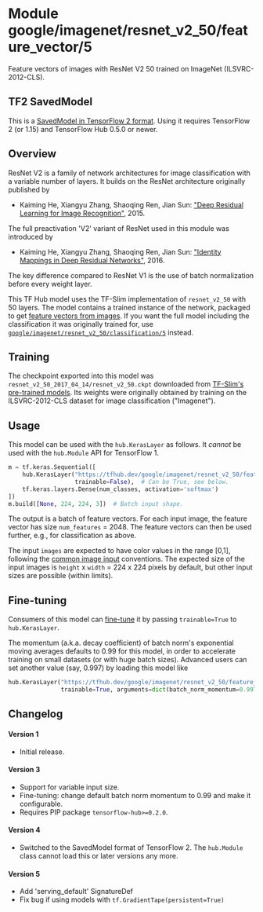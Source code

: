 # Module google/imagenet/resnet_v2_50/feature_vector/5
Feature vectors of images with ResNet V2 50 trained on ImageNet (ILSVRC-2012-CLS).

<!-- asset-path: internal -->
<!-- dataset: imagenet-ilsvrc-2012-cls -->
<!-- fine-tunable: true -->
<!-- format: saved_model_2 -->
<!-- module-type: image-feature-vector -->
<!-- task: image-feature-vector -->
<!-- network-architecture: resnet-v2-50 -->

## TF2 SavedModel

This is a [SavedModel in TensorFlow 2
format](https://www.tensorflow.org/hub/tf2_saved_model).
Using it requires TensorFlow 2 (or 1.15) and TensorFlow Hub 0.5.0 or newer.

## Overview

ResNet V2 is a family of network architectures for image classification
with a variable number of layers. It builds on the ResNet architecture
originally published by

  * Kaiming He, Xiangyu Zhang, Shaoqing Ren, Jian Sun: ["Deep Residual Learning
    for Image Recognition"](https://arxiv.org/abs/1512.03385), 2015.

The full preactivation 'V2' variant of ResNet used in this module was
introduced by

  * Kaiming He, Xiangyu Zhang, Shaoqing Ren, Jian Sun: ["Identity Mappings in
    Deep Residual Networks"](https://arxiv.org/abs/1603.05027), 2016.

The key difference compared to ResNet V1 is the use of batch normalization
before every weight layer.

This TF Hub model uses the TF-Slim implementation of `resnet_v2_50`
with 50 layers.
The model contains a trained instance of the network, packaged to get
[feature vectors from images](https://www.tensorflow.org/hub/common_signatures/images#feature-vector).
If you want the full model including the classification it was originally
trained for, use
[`google/imagenet/resnet_v2_50/classification/5`](https://tfhub.dev/google/imagenet/resnet_v2_50/classification/5)
instead.


## Training

The checkpoint exported into this model was `resnet_v2_50_2017_04_14/resnet_v2_50.ckpt` downloaded
from
[TF-Slim's pre-trained models](https://github.com/tensorflow/models/blob/master/research/slim/README.md#pre-trained-models).
Its weights were originally obtained by training on the ILSVRC-2012-CLS
dataset for image classification ("Imagenet").


## Usage

This model can be used with the `hub.KerasLayer` as follows.
It *cannot* be used with the `hub.Module` API for TensorFlow 1.

```python
m = tf.keras.Sequential([
    hub.KerasLayer("https://tfhub.dev/google/imagenet/resnet_v2_50/feature_vector/5",
                   trainable=False),  # Can be True, see below.
    tf.keras.layers.Dense(num_classes, activation='softmax')
])
m.build([None, 224, 224, 3])  # Batch input shape.
```

The output is a batch of feature vectors. For each input image,
the feature vector has size `num_features` = 2048. The feature
vectors can then be used further, e.g., for classification as above.

The input `images` are expected to have color values in the range [0,1],
following the
[common image input](https://www.tensorflow.org/hub/common_signatures/images#input)
conventions.
The expected size of the input images is
`height` x `width` = 224 x 224 pixels
by default, but other input sizes are possible (within limits).


## Fine-tuning

Consumers of this model can
[fine-tune](https://www.tensorflow.org/hub/tf2_saved_model#fine-tuning) it
by passing `trainable=True` to `hub.KerasLayer`.

The momentum (a.k.a. decay coefficient) of batch norm's exponential moving
averages defaults to 0.99 for this model, in order to accelerate training
on small datasets (or with huge batch sizes).
Advanced users can set another value (say, 0.997) by loading this model like

```python
hub.KerasLayer("https://tfhub.dev/google/imagenet/resnet_v2_50/feature_vector/5",
               trainable=True, arguments=dict(batch_norm_momentum=0.997))
```


## Changelog

#### Version 1

  * Initial release.

#### Version 3

  * Support for variable input size.
  * Fine-tuning: change default batch norm momentum to 0.99 and
    make it configurable.
  * Requires PIP package `tensorflow-hub>=0.2.0`.

#### Version 4

  * Switched to the SavedModel format of TensorFlow 2.
    The `hub.Module` class cannot load this or later versions any more.

#### Version 5

  * Add 'serving_default' SignatureDef
  * Fix bug if using models with `tf.GradientTape(persistent=True)`
